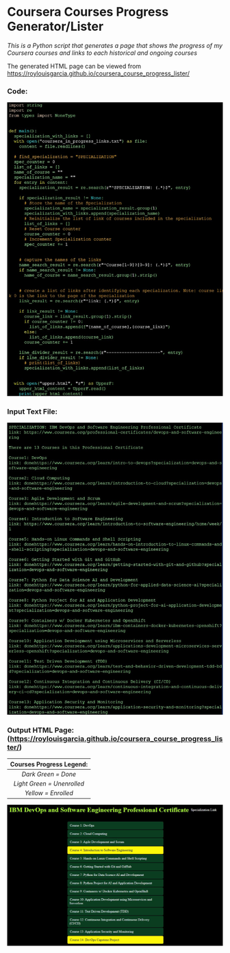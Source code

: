 # Coursera Courses Progress Generator/Lister
*This is a Python script that generates a page that shows the progress of my Coursera courses and links to each historical and ongoing courses*

The generated HTML page can be viewed from https://roylouisgarcia.github.io/coursera_course_progress_lister/

### **Code:**

![Code for Coursera Progress Lister](./images/code.jpg)

### **Input Text File:**

![List of Courses - text file](./images/input.jpg)

### Output HTML Page: (https://roylouisgarcia.github.io/coursera_course_progress_lister/)

|  Courses Progress Legend:  |
| :------------------------: |
|    *Dark Green = Done*     |
| *Light Green = Unenrolled* |
|    *Yellow = Enrolled*     |

![output html page](./images/output.jpg)
